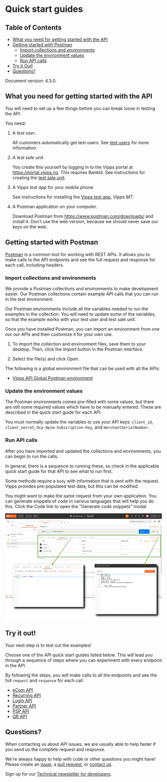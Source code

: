 <!-- START_METADATA
---
title: Quick start guides
sidebar_position: 15
---
END_METADATA -->

# Quick start guides

<!-- START_TOC -->

## Table of Contents

* [What you need for getting started with the API](#what-you-need-for-getting-started-with-the-api)
* [Getting started with Postman](#getting-started-with-postman)
  * [Import collections and environments](#import-collections-and-environments)
  * [Update the environment values](#update-the-environment-values)
  * [Run API calls](#run-api-calls)
* [Try it Out!](#try-it-out)
* [Questions?](#questions)

<!-- END_TOC -->

Document version: 4.3.0.

## What you need for getting started with the API

You will need to set up a few things before you can break loose in testing the API.

You need:

1. A *test user*.

    All customers automatically get test users. See [test users](vipps-test-environment#test-users) for more information.

1. A *test sale unit*.

    You create this yourself by logging in to the Vipps portal at <https://portal.vipps.no>. This requires BankId.
    See instructions for creating the [test sale unit](vipps-test-environment#test-merchants).

1. A Vipps *test app* for your mobile phone.

    See instructions for installing the [Vipps test app](vipps-test-environment#vipps-test-apps), *Vipps MT*.

1. A Postman application on your computer.

    Download Postman from <https://www.postman.com/downloads/> and install it.
    Don't use the web version, because we should never save our keys on the web.

## Getting started with Postman

[Postman](https://learning.postman.com/docs/getting-started/introduction/)
is a common tool for working with REST APIs.
It allows you to make calls to the API endpoints and see the full
request and response for each call, including headers.

### Import collections and environments

We provide a Postman collections and environments to make development easier.
Our Postman collections contain example API calls that you can run in the test environment.

Our Postman environments include all the variables needed to run the examples in the collection.
You will need to update some of the variables, so that the example works with your test user and test sale unit.

Once you have installed Postman, you can import an environment from one our our APIs and then customize it for your own use.

1. To import the collection and environment files, save them to your desktop. Then, click the *Import* button in the Postman interface.

2. Select the file(s) and click *Open*.

The following is a global environment file that can be used with all the APIs:

* [Vipps API Global Postman environment](./tools/vipps-api-global-postman-environment.json)

### Update the environment values

The Postman environments comes pre-filled with some values, but there are still
some required values which have to be manually entered. These are described in the quick start guide for each API.

You must normally update the variables to use your API keys: `client_id`, `client_secret`, `Ocp-Apim-Subscription-Key`, and `merchantSerialNumber`.

### Run API calls

After you have imported and updated the collections and environments, you can begin to run the calls.

In general, there is a sequence to running these, so check in the applicable quick start guide for that API to see what to run first.

Some methods require a `body` with information that is sent with the request.
Vipps provides pre-populated test data, but this can be modified.

You might want to make the same request from your own application. You can
generate snippets of code in various languages that will help you do this.
Click the Code link to open the "Generate code snippets" modal.

![Vipps Developer Postman: Tabs](./images/postman-tabs_sm.png)

## Try it out!

Your next step is to test out the examples!

Choose one of the API quick start guides listed below.
This will lead you through a sequence of steps where you can experiment with every endpoint in the API.

By following the steps, you will make calls to all the endpoints and see the full `request` and `response` for each call.

* [eCom API](https://github.com/vippsas/vipps-ecom-api/blob/master/vipps-ecom-api-quick-start.md)
* [Recurring API](https://github.com/vippsas/vipps-recurring-api/blob/master/vipps-recurring-api-quick-start.md)
* [Login API](https://github.com/vippsas/vipps-login-api/blob/master/vipps-login-api-quick-start.md)
* [Partner API](https://github.com/vippsas/vipps-partner-api/blob/main/vipps-partner-api-quick-start.md)
* [PSP API](https://github.com/vippsas/vipps-psp-api/blob/master/vipps-psp-api-quick-start.md)
* [QR API](https://github.com/vippsas/vipps-qr-api/blob/main/vipps-qr-api-quick-start.md)

## Questions?

When contacting us about API issues, we are usually able to help faster if you send us
the complete request and response.

We're always happy to help with code or other questions you might have!
Please create an [issue](https://github.com/vippsas/vipps-developers/issues),
a [pull request](https://github.com/vippsas/vipps-developers/pulls),
or [contact us](https://github.com/vippsas/vipps-developers/blob/master/contact.md).

Sign up for our [Technical newsletter for developers](https://github.com/vippsas/vipps-developers/tree/master/newsletters).
